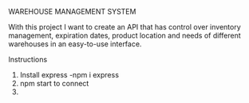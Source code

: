 ﻿WAREHOUSE MANAGEMENT SYSTEM
 
With this project I want to create an API that has control over inventory management, expiration dates, product location and needs of different warehouses in an easy-to-use interface.
 
 Instructions

1. Install express
    -npm i express
2. npm start to connect
3. 
